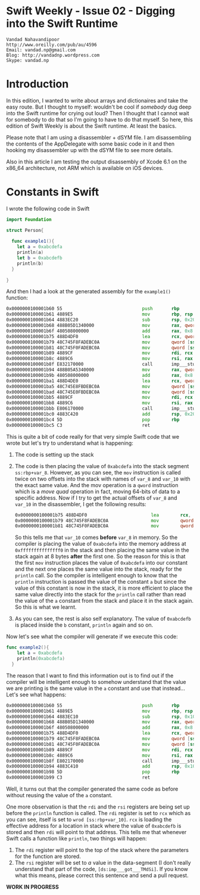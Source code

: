 Swift Weekly - Issue 02 - Digging into the Swift Runtime
===
	Vandad Nahavandipoor
	http://www.oreilly.com/pub/au/4596
	Email: vandad.np@gmail.com
	Blog: http://vandadnp.wordpress.com
	Skype: vandad.np

Introduction
===
In this edition, I wanted to write about arrays and dictionaires and take the easy route. But I thought to myself: wouldn't be cool if _somebody_ dug deep into the Swift runtime for crying out loud? Then I thought that I cannot wait for somebody to do that so I'm going to have to do that myself. So here, this edition of Swift Weekly is about the Swift runtime. At least the basics.

Please note that I am using a disassembler + dSYM file. I am disassembling the contents of the AppDelegate with some basic code in it and then hooking my disassembler up with the dSYM file to see more details.

Also in this article I am testing the output disassembly of Xcode 6.1 on the x86_64 architecture, not ARM which is available on iOS devices.

Constants in Swift
===
I wrote the following code in Swift

```swift
import Foundation

struct Person{
  
  func example1(){
    let a = 0xabcdefa
    println(a)
    let b = 0xabcdefb
    println(b)
  }
  
}
```
And then I had a look at the generated assembly for the `example1()` function:

```asm
0x0000000100001b60 55                              push       rbp               ; XREF=0x1000000d0
0x0000000100001b61 4889E5                          mov        rbp, rsp
0x0000000100001b64 4883EC20                        sub        rsp, 0x20
0x0000000100001b68 488B05D1340000                  mov        rax, qword [ds:imp___got___TMdSi] ; imp___got___TMdSi
0x0000000100001b6f 480508000000                    add        rax, 0x8
0x0000000100001b75 488D4DF0                        lea        rcx, qword [ss:rbp+var_10]
0x0000000100001b79 48C745F8FADEBC0A                mov        qword [ss:rbp+var_8], 0xabcdefa
0x0000000100001b81 48C745F0FADEBC0A                mov        qword [ss:rbp+var_10], 0xabcdefa
0x0000000100001b89 4889CF                          mov        rdi, rcx
0x0000000100001b8c 4889C6                          mov        rsi, rax
0x0000000100001b8f E832170000                      call       imp___stubs___TFSs7printlnU__FQ_T_
0x0000000100001b94 488B05A5340000                  mov        rax, qword [ds:imp___got___TMdSi] ; imp___got___TMdSi
0x0000000100001b9b 480508000000                    add        rax, 0x8
0x0000000100001ba1 488D4DE0                        lea        rcx, qword [ss:rbp+var_20]
0x0000000100001ba5 48C745E8FBDEBC0A                mov        qword [ss:rbp+var_18], 0xabcdefb
0x0000000100001bad 48C745E0FBDEBC0A                mov        qword [ss:rbp+var_20], 0xabcdefb
0x0000000100001bb5 4889CF                          mov        rdi, rcx
0x0000000100001bb8 4889C6                          mov        rsi, rax
0x0000000100001bbb E806170000                      call       imp___stubs___TFSs7printlnU__FQ_T_
0x0000000100001bc0 4883C420                        add        rsp, 0x20
0x0000000100001bc4 5D                              pop        rbp
0x0000000100001bc5 C3                              ret  
```
This is quite a bit of code really for that very simple Swift code that we wrote but let's try to understand what is happening:

1.	The code is setting up the stack
2. The code is then placing the value of `0xabcdefa` into the stack segment `ss:rbp+var_8`. However, as you can see, the `mov` instruction is called twice on two offsets into the stack with names of `var_8` and `var_10` with the exact same value. And the mov operation is a `qword` instruction which is a _move quad_ operation in fact, moving 64-bits of data to a specific address. Now if I try to get the actual offsets of `var_8` and `var_10` in the disassembler, I get the following results:

	```asm
	0x0000000100001b75 488D4DF0                        lea        rcx, qword [ss:rbp+0xfffffffffffffff0]
	0x0000000100001b79 48C745F8FADEBC0A                mov        qword [ss:rbp+0xfffffffffffffff8], 0xabcdefa
	0x0000000100001b81 48C745F0FADEBC0A                mov        qword [ss:rbp+0xfffffffffffffff0], 0xabcdefa
	```

	So this tells me that `var_10` comes __before__ `var_8` in memory. So the compiler is placing the value of `0xabcdefa` into the memory address at `0xfffffffffffffff0` in the stack and then placing the same value in the stack again at 8 bytes __after__ the first one. So the reason for this is that the first `mov` instruction places the value of `0xabcdefa` into our constant and the next one places the same value into the stack, ready for the `println` call. So the compiler is intelligent enough to know that the `println` instruction is passed the value of the constant `a` but since the value of this constant is now in the stack, it is more efficient to place the same value directly into the stack for the `println` call rather than read the value of the `a` constant from the stack and place it in the stack again. So this is what we learnt.
	
3. As you can see, the rest is also self explanatory. The value of `0xabcdefb` is placed inside the `b` constant, `println` again and so on.

Now let's see what the compiler will generate if we execute this code:

```swift
func example2(){
    let a = 0xabcdefa
    println(0xabcdefa)
  }
```

The reason that I want to find this information out is to find out if the compiler will be intelligent enough to somehow understand that the value we are printing is the same value in the `a` constant and use that instead... Let's see what happens:

```asm
0x0000000100001b60 55                              push       rbp
0x0000000100001b61 4889E5                          mov        rbp, rsp
0x0000000100001b64 4883EC10                        sub        rsp, 0x10
0x0000000100001b68 488B05D1340000                  mov        rax, qword [ds:imp___got___TMdSi] ; imp___got___TMdSi
0x0000000100001b6f 480508000000                    add        rax, 0x8
0x0000000100001b75 488D4DF0                        lea        rcx, qword [ss:rbp+var_10]
0x0000000100001b79 48C745F8FADEBC0A                mov        qword [ss:rbp+var_8], 0xabcdefa
0x0000000100001b81 48C745F0FADEBC0A                mov        qword [ss:rbp+var_10], 0xabcdefa
0x0000000100001b89 4889CF                          mov        rdi, rcx
0x0000000100001b8c 4889C6                          mov        rsi, rax
0x0000000100001b8f E802170000                      call       imp___stubs___TFSs7printlnU__FQ_T_
0x0000000100001b94 4883C410                        add        rsp, 0x10
0x0000000100001b98 5D                              pop        rbp
0x0000000100001b99 C3                              ret 
```

Well, it turns out that the compiler generated the same code as before without reusing the value of the `a` constant.

One more observation is that the `rdi` and the `rsi` registers are being set up before the `println` function is called. The `rdi` register is set to `rcx` which as you can see, itself is set to `wrod [ss:rbp+var_10]`. `rcx` is loading the effective address for a location in stack where the value of `0xabcdefb` is stored and then `rdi` will point to that address. This tells me that whenever Swift calls a function like `println`, two things will happen:

1.	The `rdi` register will point to the top of the stack where the parameters for the function are stored.
2. The `rsi` register will be set to _a_ value in the data-segment (I don't really understand that part of the code, `[ds:imp___got___TMdSi]`. If you know what this means, please correct this sentence and send a pull request.




__WORK IN PROGRESS__